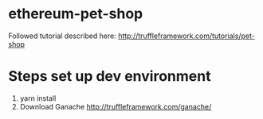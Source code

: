 # ethereum-pet-shop
Followed tutorial described here: http://truffleframework.com/tutorials/pet-shop

# Steps set up dev environment
1. yarn install
2. Download Ganache http://truffleframework.com/ganache/
